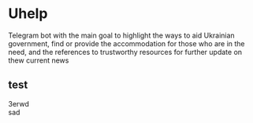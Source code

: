 # Uhelp
Telegram bot with the main goal to highlight the ways to aid Ukrainian government, find or provide the accommodation for those who are in the need, and the references to trustworthy resources for further update on thew current news
## test     
3erwd   
sad
